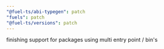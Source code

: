 ```yaml
---
"@fuel-ts/abi-typegen": patch
"fuels": patch
"@fuel-ts/versions": patch
---
```


finishing support for packages using multi entry point / bin's
